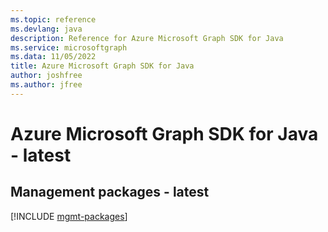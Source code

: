 ```yaml
---
ms.topic: reference
ms.devlang: java
description: Reference for Azure Microsoft Graph SDK for Java
ms.service: microsoftgraph
ms.data: 11/05/2022
title: Azure Microsoft Graph SDK for Java
author: joshfree
ms.author: jfree
---
```

# Azure Microsoft Graph SDK for Java - latest

## Management packages - latest
[!INCLUDE [mgmt-packages](microsoft-graph-mgmt-index.md)]